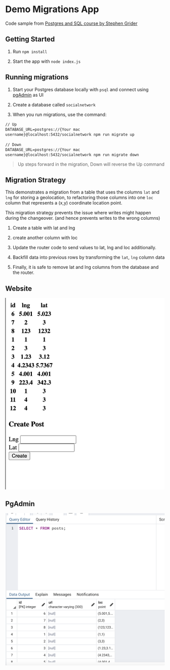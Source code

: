 # Demo Migrations App

Code sample from [Postgres and SQL course by Stephen Grider](https://www.udemy.com/course/sql-and-postgresql)

## Getting Started

1. Run `npm install`

2. Start the app with `node index.js`

## Running migrations

1. Start your Postgres database locally with `psql` and connect using [pgAdmin](https://www.pgadmin.org/) as UI

2. Create a database called `socialnetwork`

3. When you run migrations, use the command:
```
// Up
DATABASE_URL=postgres://{Your mac username}@localhost:5432/socialnetwork npm run migrate up

// Down
DATABASE_URL=postgres://{Your mac username}@localhost:5432/socialnetwork npm run migrate down
```

> Up steps forward in the migration, Down will reverse the Up command

## Migration Strategy

This demonstrates a migration from a table that uses the columns `lat` and `lng` for storing a geolocation, to refactoring those columns into one `loc` column that represents a (x,y) coordinate location point.

This migration strategy prevents the issue where writes might happen during the changeover. (and hence prevents writes to the wrong columns)

1. Create a table with lat and lng

2. create another column with loc

3. Update the router code to send values to lat, lng and loc additionally.

4. Backfill data into previous rows by transforming the `lat`, `lng` column data

5. Finally, it is safe to remove lat and lng columns from the database and the router.

## Website
![UI](./img/UI.png)

## PgAdmin
![pg admin](./img/pgadmin.png)